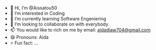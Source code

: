 - 👋 Hi, I’m @Aissatou50
- 👀 I’m interested in Coding
- 🌱 I’m currently learning Software Engeniering
- 💞️ I’m looking to collaborate on with everybody
- 📫 You would like to rich on me by email: aidadiaw704@gmail.com
- 😄 Pronouns: Aida
- ⚡ Fun fact: ...

<!---
Aissatou50/Aissatou50 is a ✨ special ✨ repository because its `README.md` (this file) appears on your GitHub profile.
You can click the Preview link to take a look at your changes.
--->
